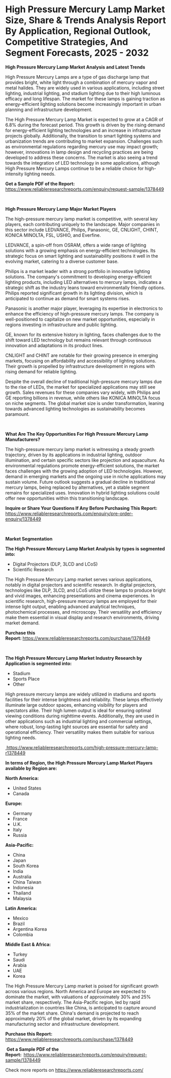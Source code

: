 <p><h1>High Pressure Mercury Lamp Market Size, Share & Trends Analysis Report By Application, Regional Outlook, Competitive Strategies, And Segment Forecasts, 2025 - 2032</h1></p><p><strong>High Pressure Mercury Lamp Market Analysis and Latest Trends</strong></p>
<p><p>High Pressure Mercury Lamps are a type of gas discharge lamp that provides bright, white light through a combination of mercury vapor and metal halides. They are widely used in various applications, including street lighting, industrial lighting, and stadium lighting due to their high luminous efficacy and long lifespan. The market for these lamps is gaining traction as energy-efficient lighting solutions become increasingly important in urban planning and infrastructure development.</p><p>The High Pressure Mercury Lamp Market is expected to grow at a CAGR of 6.8% during the forecast period. This growth is driven by the rising demand for energy-efficient lighting technologies and an increase in infrastructure projects globally. Additionally, the transition to smart lighting systems and urbanization trends are contributing to market expansion. Challenges such as environmental regulations regarding mercury use may impact growth; however, innovations in lamp design and recycling practices are being developed to address these concerns. The market is also seeing a trend towards the integration of LED technology in some applications, although High Pressure Mercury Lamps continue to be a reliable choice for high-intensity lighting needs.</p></p>
<p><strong>Get a Sample PDF of the Report:&nbsp;</strong> <a href="https://www.reliableresearchreports.com/enquiry/request-sample/1378449?utm_campaign=3020&utm_medium=2&utm_source=Github&utm_content=ia&utm_term=08042025&utm_id=high-pressure-mercury-lamp">https://www.reliableresearchreports.com/enquiry/request-sample/1378449</a></p>
<p>&nbsp;</p>
<p><strong>High Pressure Mercury Lamp Major Market Players</strong></p>
<p><p>The high-pressure mercury lamp market is competitive, with several key players, each contributing uniquely to the landscape. Major companies in this sector include LEDVANCE, Philips, Panasonic, GE, CNLIGHT, CHINT, KONICA MINOLTA, FSL, USHIO, and Everfine. </p><p>LEDVANCE, a spin-off from OSRAM, offers a wide range of lighting solutions with a growing emphasis on energy-efficient technologies. Its strategic focus on smart lighting and sustainability positions it well in the evolving market, catering to a diverse customer base.</p><p>Philips is a market leader with a strong portfolio in innovative lighting solutions. The company's commitment to developing energy-efficient lighting products, including LED alternatives to mercury lamps, indicates a strategic shift as the industry leans toward environmentally friendly options. Philips reported significant growth in its lighting division, which is anticipated to continue as demand for smart systems rises.</p><p>Panasonic is another major player, leveraging its expertise in electronics to enhance the efficiency of high-pressure mercury lamps. The company is well-positioned to capitalize on new market opportunities, especially in regions investing in infrastructure and public lighting.</p><p>GE, known for its extensive history in lighting, faces challenges due to the shift toward LED technology but remains relevant through continuous innovation and adaptations in its product lines. </p><p>CNLIGHT and CHINT are notable for their growing presence in emerging markets, focusing on affordability and accessibility of lighting solutions. Their growth is propelled by infrastructure development in regions with rising demand for reliable lighting.</p><p>Despite the overall decline of traditional high-pressure mercury lamps due to the rise of LEDs, the market for specialized applications may still see growth. Sales revenues for these companies vary widely, with Philips and GE reporting billions in revenue, while others like KONICA MINOLTA focus on niche segments. The global market size is under transformation, leaning towards advanced lighting technologies as sustainability becomes paramount.</p></p>
<p>&nbsp;</p>
<p><strong>What Are The Key Opportunities For High Pressure Mercury Lamp Manufacturers?</strong></p>
<p><p>The high-pressure mercury lamp market is witnessing a steady growth trajectory, driven by its applications in industrial lighting, outdoor illumination, and certain specific sectors like projection and aquaculture. As environmental regulations promote energy-efficient solutions, the market faces challenges with the growing adoption of LED technologies. However, demand in emerging markets and the ongoing use in niche applications may sustain volume. Future outlook suggests a gradual decline in traditional mercury lamps, being replaced by alternatives, yet a stable segment remains for specialized uses. Innovation in hybrid lighting solutions could offer new opportunities within this transitioning landscape.</p></p>
<p><strong>Inquire or Share Your Questions If Any Before Purchasing This Report:</strong> <a href="https://www.reliableresearchreports.com/enquiry/pre-order-enquiry/1378449?utm_campaign=3020&utm_medium=2&utm_source=Github&utm_content=ia&utm_term=08042025&utm_id=high-pressure-mercury-lamp">https://www.reliableresearchreports.com/enquiry/pre-order-enquiry/1378449</a></p>
<p>&nbsp;</p>
<p><strong>Market Segmentation</strong></p>
<p><strong>The High Pressure Mercury Lamp Market Analysis by types is segmented into:</strong></p>
<p><ul><li>Digital Projectors (DLP, 3LCD and LCoS)</li><li>Scientific Research</li></ul></p>
<p><p>The High Pressure Mercury Lamp market serves various applications, notably in digital projectors and scientific research. In digital projectors, technologies like DLP, 3LCD, and LCoS utilize these lamps to produce bright and vivid images, enhancing presentations and cinema experiences. In scientific research, high-pressure mercury lamps are employed for their intense light output, enabling advanced analytical techniques, photochemical processes, and microscopy. Their versatility and efficiency make them essential in visual display and research environments, driving market demand.</p></p>
<p><strong>Purchase this Report:&nbsp;</strong><a href="https://www.reliableresearchreports.com/purchase/1378449?utm_campaign=3020&utm_medium=2&utm_source=Github&utm_content=ia&utm_term=08042025&utm_id=high-pressure-mercury-lamp">https://www.reliableresearchreports.com/purchase/1378449</a></p>
<p>&nbsp;</p>
<p><strong>The High Pressure Mercury Lamp Market Industry Research by Application is segmented into:</strong></p>
<p><ul><li>Stadium</li><li>Sports Place</li><li>Other</li></ul></p>
<p><p>High pressure mercury lamps are widely utilized in stadiums and sports facilities for their intense brightness and reliability. These lamps effectively illuminate large outdoor spaces, enhancing visibility for players and spectators alike. Their high lumen output is ideal for ensuring optimal viewing conditions during nighttime events. Additionally, they are used in other applications such as industrial lighting and commercial settings, where robust, long-lasting light sources are essential for safety and operational efficiency. Their versatility makes them suitable for various lighting needs.</p></p>
<p><a href="https://www.reliableresearchreports.com/high-pressure-mercury-lamp-r1378449?utm_campaign=3020&utm_medium=2&utm_source=Github&utm_content=ia&utm_term=08042025&utm_id=high-pressure-mercury-lamp">&nbsp;https://www.reliableresearchreports.com/high-pressure-mercury-lamp-r1378449</a></p>
<p><strong>In terms of Region, the High Pressure Mercury Lamp Market Players available by Region are:</strong></p>
<p>
    <p> <strong> North America: </strong>
        <ul>
            <li>United States</li>
            <li>Canada</li>
        </ul>
        </p> 
    <p> <strong> Europe: </strong>
        <ul>
            <li>Germany</li>
            <li>France</li>
            <li>U.K.</li>
            <li>Italy</li>
            <li>Russia</li>
        </ul>
        </p> 
    <p> <strong> Asia-Pacific: </strong>
        <ul>
            <li>China</li>
            <li>Japan</li>
            <li>South Korea</li>
            <li>India</li>
            <li>Australia</li>
            <li>China Taiwan</li>
            <li>Indonesia</li>
            <li>Thailand</li>
            <li>Malaysia</li>
        </ul>
        </p> 
    <p> <strong> Latin America: </strong>
        <ul>
            <li>Mexico</li>
            <li>Brazil</li>
            <li>Argentina Korea</li>
            <li>Colombia</li>
        </ul>
        </p> 
    <p> <strong> Middle East & Africa: </strong>
        <ul>
            <li>Turkey</li>
            <li>Saudi</li>
            <li>Arabia</li>
            <li>UAE</li>
            <li>Korea</li>
        </ul>
    </p>
    </p>
<p><p>The High Pressure Mercury Lamp market is poised for significant growth across various regions. North America and Europe are expected to dominate the market, with valuations of approximately 30% and 25% market share, respectively. The Asia-Pacific region, led by rapid industrialization in countries like China, is anticipated to capture around 35% of the market share. China's demand is projected to reach approximately 20% of the global market, driven by its expanding manufacturing sector and infrastructure development.</p></p>
<p><strong>Purchase this Report: </strong><a href="https://www.reliableresearchreports.com/purchase/1378449?utm_campaign=3020&utm_medium=2&utm_source=Github&utm_content=ia&utm_term=08042025&utm_id=high-pressure-mercury-lamp">https://www.reliableresearchreports.com/purchase/1378449</a></p>
<p>&nbsp;<strong>Get a Sample PDF of the Report:&nbsp;&nbsp;</strong><a href="https://www.reliableresearchreports.com/enquiry/request-sample/1378449?utm_campaign=3020&utm_medium=2&utm_source=Github&utm_content=ia&utm_term=08042025&utm_id=high-pressure-mercury-lamp">https://www.reliableresearchreports.com/enquiry/request-sample/1378449</a></p>
<p><strong></strong></p>
<p>Check more reports on <a href="https://www.reliableresearchreports.com/?utm_campaign=3020&utm_medium=2&utm_source=Github&utm_content=ia&utm_term=08042025&utm_id=high-pressure-mercury-lamp">https://www.reliableresearchreports.com/</a></p>